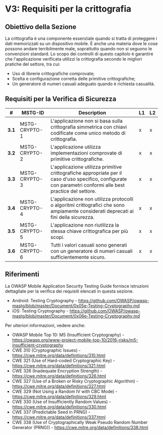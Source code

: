 # V3: Requisiti per la crittografia

## Obiettivo della Sezione

La crittografia è una componente essenziale quando si tratta di proteggere i dati memorizzati su un dispositivo mobile. È anche una materia dove le cose possono andare terribilmente male, soprattutto quando non si seguono le convenzioni standard. Lo scopo dei controlli di questo capitolo è garantire che l'applicazione verificata utilizzi la crittografia secondo le migliori pratiche del settore, tra cui:

- Uso di librerie crittografiche comprovate;
- Scelta e configurazione corretta delle primitive crittografiche;
- Un generatore di numeri casuali adeguato quando è richiesta casualità.

## Requisiti per la Verifica di Sicurezza

| # | MSTG-ID | Description | L1 | L2 |
| -- | ---------- | ---------------------- | - | - |
| **3.1** | MSTG-CRYPTO-1 | L'applicazione non si basa sulla crittografia simmetrica con chiavi codificate come unico metodo di crittografia. | x | x |
| **3.2** | MSTG-CRYPTO-2 | L'applicazione utilizza implementazioni comprovate di primitive crittografiche. | x | x |
| **3.3** | MSTG-CRYPTO-3 | L'applicazione utilizza primitive crittografiche appropriate per il caso d'uso specifico, configurate con parametri conformi alle best practice del settore. | x | x |
| **3.4** | MSTG-CRYPTO-4 | L'applicazione non utilizza protocolli o algoritmi crittografici che sono ampiamente considerati deprecati ai fini della sicurezza. | x | x |
| **3.5** | MSTG-CRYPTO-5 | L'applicazione non riutilizza la stessa chiave crittografica per più scopi. | x | x |
| **3.6** | MSTG-CRYPTO-6 | Tutti i valori casuali sono generati con un generatore di numeri casuali sufficientemente sicuro. | x | x |

## Riferimenti

La OWASP Mobile Application Security Testing Guide fornisce istruzioni dettagliate per la verifica dei requisiti elencati in questa sezione.

- Android: Testing Cryptography - <https://github.com/OWASP/owasp-mastg/blob/master/Document/0x05e-Testing-Cryptography.md>
- iOS: Testing Cryptography - <https://github.com/OWASP/owasp-mastg/blob/master/Document/0x06e-Testing-Cryptography.md>

Per ulteriori informazioni, vedere anche:

- OWASP Mobile Top 10: M5 (Insufficient Cryptography) - <https://owasp.org/www-project-mobile-top-10/2016-risks/m5-insufficient-cryptography>
- CWE 310 (Cryptographic Issues) - <https://cwe.mitre.org/data/definitions/310.html>
- CWE 321 (Use of Hard-coded Cryptographic Key) - <https://cwe.mitre.org/data/definitions/321.html>
- CWE 326 (Inadequate Encryption Strength) - <https://cwe.mitre.org/data/definitions/326.html>
- CWE 327 (Use of a Broken or Risky Cryptographic Algorithm) - <https://cwe.mitre.org/data/definitions/327.html>
- CWE 329 (Not Using a Random IV with CBC Mode) - <https://cwe.mitre.org/data/definitions/329.html>
- CWE 330 (Use of Insufficiently Random Values) - <https://cwe.mitre.org/data/definitions/330.html>
- CWE 337 (Predictable Seed in PRNG) - <https://cwe.mitre.org/data/definitions/337.html>
- CWE 338 (Use of Cryptographically Weak Pseudo Random Number Generator (PRNG)) - <https://cwe.mitre.org/data/definitions/338.html>
